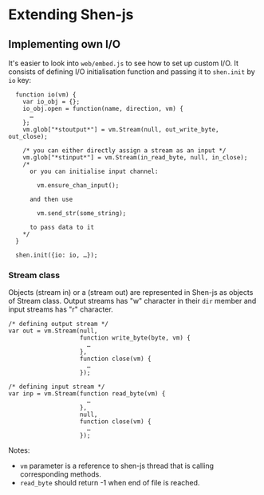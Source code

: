 # Extending Shen-js

## Implementing own I/O
It's easier to look into `web/embed.js` to see how to set up custom I/O. It
consists of defining I/O initialisation function and passing it to `shen.init`
by `io` key:
  
      function io(vm) {
        var io_obj = {};
        io_obj.open = function(name, direction, vm) {
          …
        };
        vm.glob["*stoutput*"] = vm.Stream(null, out_write_byte, out_close);

        /* you can either directly assign a stream as an input */
        vm.glob["*stinput*"] = vm.Stream(in_read_byte, null, in_close);
        /*
          or you can initialise input channel:

            vm.ensure_chan_input();

          and then use 
        
            vm.send_str(some_string);

          to pass data to it
        */
      }

      shen.init({io: io, …});

### Stream class
Objects (stream in) or a (stream out) are represented in Shen-js as objects of
Stream class. Output streams has "w" character in their `dir` member and input
streams has "r" character.

    /* defining output stream */
    var out = vm.Stream(null,
                        function write_byte(byte, vm) {
                          …
                        },
                        function close(vm) {
                          …
                        });

    /* defining input stream */
    var inp = vm.Stream(function read_byte(vm) {
                          …
                        },
                        null,
                        function close(vm) {
                          …
                        });

Notes:

  * `vm` parameter is a reference to shen-js thread that is calling
    corresponding methods.
  * `read_byte` should return -1 when end of file is reached.
